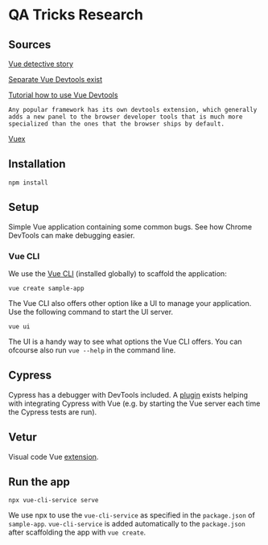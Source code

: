 # QA Tricks Research

## Sources

[Vue detective story](https://vuejsdevelopers.com/2018/10/16/vue-js-advanced-debugging/)

[Separate Vue Devtools exist](https://chrome.google.com/webstore/detail/vuejs-devtools)

[Tutorial how to use Vue Devtools](https://flaviocopes.com/vue-devtools/)

```
Any popular framework has its own devtools extension, which generally adds a new panel to the browser developer tools that is much more specialized than the ones that the browser ships by default. 
```

[Vuex](https://flaviocopes.com/vuex/#introduction-to-vuex)

## Installation

```
npm install
```

## Setup

Simple Vue application containing some common bugs. See how Chrome DevTools can make debugging easier.

### Vue CLI

We use the [Vue CLI](https://cli.vuejs.org/) (installed globally) to scaffold the application:

```
vue create sample-app
```

The Vue CLI also offers other option like a UI to manage your application. Use the following command to start the UI server.

```
vue ui
```

The UI is a handy way to see what options the Vue CLI offers. You can ofcourse also run `vue --help` in the command line.

## Cypress

Cypress has a debugger with DevTools included. A [plugin](https://github.com/vuejs/vue-cli/tree/v3/packages/%40vue/cli-plugin-e2e-cypress) exists helping with integrating Cypress with Vue (e.g. by starting the Vue server each time the Cypress tests are run).

## Vetur

Visual code Vue [extension](https://github.com/vuejs/vetur).

## Run the app

```
npx vue-cli-service serve
```

We use npx to use the `vue-cli-service` as specified in the `package.json` of `sample-app`. `vue-cli-service` is added automatically to the `package.json` after scaffolding the app with `vue create`.